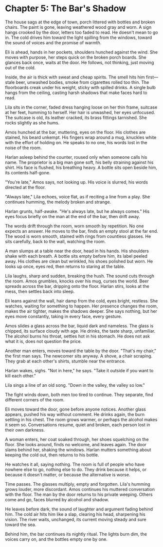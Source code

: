 # Chapter 5: The Bar's Shadow

The house sags at the edge of town, porch littered with bottles and broken chairs. The paint is gone, leaving weathered wood gray and worn. A sign hangs crooked by the door, letters too faded to read. He doesn't mean to go in. The cold drives him toward the light spilling from the windows, toward the sound of voices and the promise of warmth.

Eli is ahead, hands in her pockets, shoulders hunched against the wind. She moves with purpose, her steps quick on the broken porch boards. She glances back once, waits at the door. He follows, not thinking, just moving out of the cold.

Inside, the air is thick with sweat and cheap spirits. The smell hits him first—stale beer, unwashed bodies, smoke from cigarettes rolled too thin. The floorboards creak under his weight, sticky with spilled drinks. A single bulb hangs from the ceiling, casting harsh shadows that make faces hard to read.

Lila sits in the corner, faded dress hanging loose on her thin frame, suitcase at her feet, humming to herself. Her hair is unwashed, her eyes unfocused. The suitcase is old, its leather cracked, its brass fittings tarnished. She rocks slightly as she hums.

Amos hunched at the bar, muttering, eyes on the floor. His clothes are stained, his beard unkempt. His fingers wrap around a mug, knuckles white with the effort of holding on. He speaks to no one, his words lost in the noise of the room.

Harlan asleep behind the counter, roused only when someone calls his name. The proprietor is a big man gone soft, his belly straining against his shirt. His face is flushed, his breathing heavy. A bottle sits open beside him, its contents half-gone.

"You're late," Amos says, not looking up. His voice is slurred, his words directed at the floor.

"Always late," Lila echoes, voice flat, as if reciting a line from a play. She continues humming, the melody broken and strange.

Harlan grunts, half-awake. "He's always late, but he always comes." His eyes focus briefly on the man at the end of the bar, then drift away.

The words drift through the room, worn smooth by repetition. No one expects an answer. He moves to the bar, finds an empty stool at the far end. The wood is worn smooth, stained with rings from countless glasses. He sits carefully, back to the wall, watching the room.

A man slumps at a table near the door, head in his hands. His shoulders shake with each breath. A bottle sits empty before him, its label peeled away. His clothes are clean but wrinkled, his shoes polished but worn. He looks up once, eyes red, then returns to staring at the table.

Lila laughs, sharp and sudden, breaking the hush. The sound cuts through the room. Amos grumbles, knocks over his mug, curses the world. Beer spreads across the bar, dripping onto the floor. Harlan stirs, looks at the mess, then settles back into sleep.

Eli leans against the wall, hair damp from the cold, eyes bright, restless. She watches, waiting for something to happen. Her presence changes the room, makes the air tighter, makes the shadows deeper. She says nothing, but her eyes move constantly, taking in every face, every gesture.

Amos slides a glass across the bar, liquid dark and nameless. The glass is chipped, its surface cloudy with age. He drinks, the taste sharp, unfamiliar. The alcohol burns his throat, settles hot in his stomach. He does not ask what it is, does not question the price.

Another man enters, moves toward the table by the door. "That's my chair," the first man says. The newcomer sits anyway. A shove, a chair scraping. They grab at each other's shirts, stumble near the entrance.

Harlan wakes, sighs. "Not in here," he says. "Take it outside if you want to kill each other."

Lila sings a line of an old song. "Down in the valley, the valley so low."

The fight winds down, both men too tired to continue. They separate, find different corners of the room.

Eli moves toward the door, gone before anyone notices. Another glass appears, pushed his way without comment. He drinks again, the burn settling in his chest. The room grows warmer, or perhaps the alcohol makes it seem so. Conversations resume, quiet and broken, each person lost in their own darkness.

A woman enters, her coat soaked through, her shoes squelching on the floor. She looks around, finds no welcome, and leaves again. The door slams behind her, shaking the windows. Harlan mutters something about keeping the cold out, then returns to his bottle.

He watches it all, saying nothing. The room is full of people who have nowhere else to go, nothing else to do. They drink because it helps, or because it doesn't matter, or because the alternative is worse.

Time passes. The glasses multiply, empty and forgotten. Lila's humming grows louder, more discordant. Amos continues his muttered conversation with the floor. The man by the door returns to his private weeping. Others come and go, faces blurred by alcohol and shadow.

He leaves before dark, the sound of laughter and argument fading behind him. The cold air hits him like a slap, clearing his head, sharpening his vision. The river waits, unchanged, its current moving steady and sure toward the sea.

Behind him, the bar continues its nightly ritual. The lights burn dim, the voices carry on, and the bottles empty one by one. 